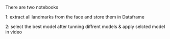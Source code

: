 There are two notebooks 

1: extract all landmarks from the face and store them in Dataframe

2: select the best model after tunning diffrent models  & apply selcted model in video 


